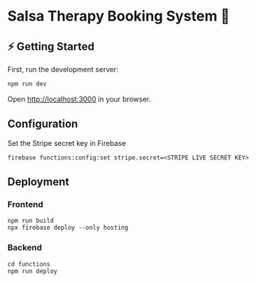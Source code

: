 # Salsa Therapy Booking System 📆

## ⚡️ Getting Started

First, run the development server:

```bash
npm run dev
```

Open [http://localhost:3000](http://localhost:3000) in your browser.

## Configuration

Set the Stripe secret key in Firebase

```
firebase functions:config:set stripe.secret=<STRIPE LIVE SECRET KEY>
```

## Deployment

### Frontend

```
npm run build
npx firebase deploy --only hosting
```

### Backend

```
cd functions
npm run deploy
```
